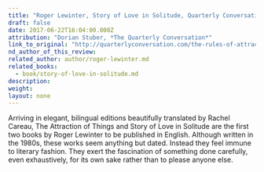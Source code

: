 ```yaml
---
title: "Roger Lewinter, Story of Love in Solitude, Quarterly Conversation "
draft: false
date: 2017-06-22T16:04:00.000Z
attribution: "Dorian Stuber, *The Quarterly Conversation*"
link_to_original: "http://quarterlyconversation.com/the-rules-of-attraction-on-roger-lewinter"
nd_author_of_this_review:
related_author: author/roger-lewinter.md
related_books:
  - book/story-of-love-in-solitude.md
description:
weight:
layout: none
---
```

Arriving in elegant, bilingual editions beautifully translated by Rachel Careau, The Attraction of Things and Story of Love in Solitude are the first two books by Roger Lewinter to be published in English. Although written in the 1980s, these works seem anything but dated. Instead they feel immune to literary fashion. They exert the fascination of something done carefully, even exhaustively, for its own sake rather than to please anyone else.

